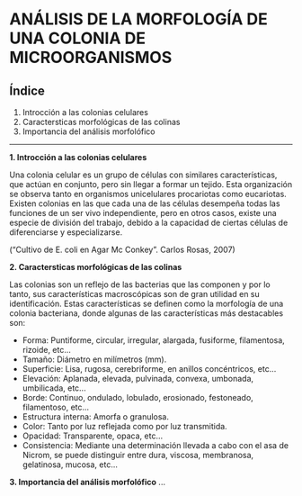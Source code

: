 # ANÁLISIS DE LA MORFOLOGÍA DE UNA COLONIA DE MICROORGANISMOS

## Índice
1. Introcción a las colonias celulares
2. Caractersticas morfológicas de las colinas
3. Importancia del análisis morfolófico
--------

**1. Introcción a las colonias celulares**

Una colonia celular es un grupo de células con similares características, que actúan en conjunto, pero sin llegar a formar un tejido. Esta organización se observa tanto en organismos unicelulares procariotas como eucariotas. Existen colonias en las que cada una de las células desempeña todas las funciones de un ser vivo independiente, pero en otros casos, existe una especie de división del trabajo, debido a la capacidad de ciertas células de diferenciarse y especializarse. 

(“Cultivo de E. coli en Agar Mc Conkey”. Carlos Rosas, 2007)

**2. Caractersticas morfológicas de las colinas**

Las colonias son un reflejo de las bacterias que las componen y por lo tanto, sus características macroscópicas son de gran utilidad en su identificación. Estas características se definen como la morfología de una colonia bacteriana, donde algunas de las características más destacables son:

* Forma: Puntiforme, circular, irregular, alargada, fusiforme, filamentosa, rizoide, etc...
* Tamaño: Diámetro en milímetros (mm).
* Superficie: Lisa, rugosa, cerebriforme, en anillos concéntricos, etc...
* Elevación: Aplanada, elevada, pulvinada, convexa, umbonada, umbilicada, etc...
* Borde: Continuo, ondulado, lobulado, erosionado, festoneado, filamentoso, etc...
* Estructura interna: Amorfa o granulosa.
* Color: Tanto por luz reflejada como por luz transmitida.
* Opacidad: Transparente, opaca, etc…
* Consistencia: Mediante una determinación llevada a cabo con el asa de Nicrom, se puede distinguir entre dura, viscosa, membranosa, gelatinosa, mucosa, etc...

**3. Importancia del análisis morfolófico**
...
